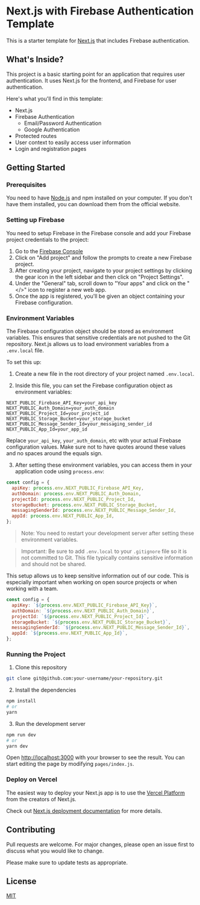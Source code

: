 # Next.js with Firebase Authentication Template

This is a starter template for [Next.js](https://nextjs.org/) that includes Firebase authentication.

## What's Inside?

This project is a basic starting point for an application that requires user authentication. It uses Next.js for the frontend, and Firebase for user authentication.

Here's what you'll find in this template:

- Next.js
- Firebase Authentication
  - Email/Password Authentication
  - Google Authentication
- Protected routes
- User context to easily access user information
- Login and registration pages

## Getting Started

### Prerequisites

You need to have [Node.js](https://nodejs.org/) and npm installed on your computer. If you don't have them installed, you can download them from the official website.

### Setting up Firebase

You need to setup Firebase in the Firebase console and add your Firebase project credentials to the project:

1. Go to the [Firebase Console](https://console.firebase.google.com/)
2. Click on "Add project" and follow the prompts to create a new Firebase project.
3. After creating your project, navigate to your project settings by clicking the gear icon in the left sidebar and then click on "Project Settings".
4. Under the "General" tab, scroll down to "Your apps" and click on the "</>" icon to register a new web app.
5. Once the app is registered, you'll be given an object containing your Firebase configuration.

### Environment Variables

The Firebase configuration object should be stored as environment variables. This ensures that sensitive credentials are not pushed to the Git repository. Next.js allows us to load environment variables from a `.env.local` file.

To set this up:

1. Create a new file in the root directory of your project named `.env.local`.

2. Inside this file, you can set the Firebase configuration object as environment variables:

```plaintext
NEXT_PUBLIC_Firebase_API_Key=your_api_key
NEXT_PUBLIC_Auth_Domain=your_auth_domain
NEXT_PUBLIC_Project_Id=your_project_id
NEXT_PUBLIC_Storage_Bucket=your_storage_bucket
NEXT_PUBLIC_Message_Sender_Id=your_messaging_sender_id
NEXT_PUBLIC_App_Id=your_app_id
```

Replace `your_api_key`, `your_auth_domain`, etc with your actual Firebase configuration values. Make sure not to have quotes around these values and no spaces around the equals sign.

3. After setting these environment variables, you can access them in your application code using `process.env`:

```javascript
const config = {
  apiKey: process.env.NEXT_PUBLIC_Firebase_API_Key,
  authDomain: process.env.NEXT_PUBLIC_Auth_Domain,
  projectId: process.env.NEXT_PUBLIC_Project_Id,
  storageBucket: process.env.NEXT_PUBLIC_Storage_Bucket,
  messagingSenderId: process.env.NEXT_PUBLIC_Message_Sender_Id,
  appId: process.env.NEXT_PUBLIC_App_Id,
};
```

> Note: You need to restart your development server after setting these environment variables.

> Important: Be sure to add `.env.local` to your `.gitignore` file so it is not committed to Git. This file typically contains sensitive information and should not be shared.

This setup allows us to keep sensitive information out of our code. This is especially important when working on open source projects or when working with a team.

```javascript
const config = {
  apiKey: `${process.env.NEXT_PUBLIC_Firebase_API_Key}`,
  authDomain: `${process.env.NEXT_PUBLIC_Auth_Domain}`,
  projectId: `${process.env.NEXT_PUBLIC_Project_Id}`,
  storageBucket: `${process.env.NEXT_PUBLIC_Storage_Bucket}`,
  messagingSenderId: `${process.env.NEXT_PUBLIC_Message_Sender_Id}`,
  appId: `${process.env.NEXT_PUBLIC_App_Id}`,
};
```

### Running the Project

1. Clone this repository

```bash
git clone git@github.com:your-username/your-repository.git
```

2. Install the dependencies

```bash
npm install
# or
yarn
```

3. Run the development server

```bash
npm run dev
# or
yarn dev
```

Open [http://localhost:3000](http://localhost:3000) with your browser to see the result. You can start editing the page by modifying `pages/index.js`.

### Deploy on Vercel

The easiest way to deploy your Next.js app is to use the [Vercel Platform](https://vercel.com/) from the creators of Next.js.

Check out [Next.js deployment documentation](https://nextjs.org/docs/deployment) for more details.

## Contributing

Pull requests are welcome. For major changes, please open an issue first to discuss what you would like to change.

Please make sure to update tests as appropriate.

## License

[MIT](https://choosealicense.com/licenses/mit/)
